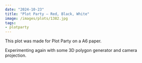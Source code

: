 ```yaml
---
date: "2024-10-23"
title: "Plot Party – Red, Black, White"
image: /images/plots/1382.jpg
tags:
- plotparty
---
```


This plot was made for Plot Party on a A6 paper.

Experimenting again with some 3D polygon generator and camera projection.